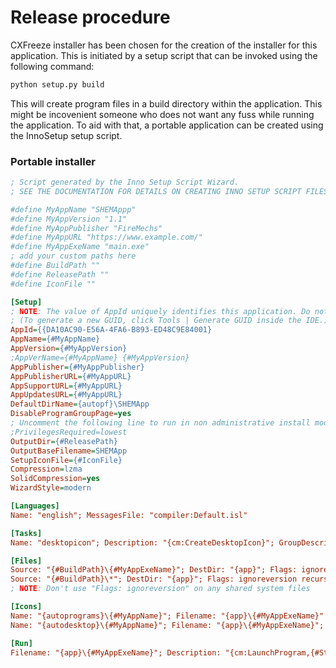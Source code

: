 # Release procedure

CXFreeze installer has been chosen for the  creation of the installer for this application.
This is initiated by a setup script that can be invoked using the following command:
```bash
python setup.py build
```
This will create program files in a build directory within the application. This might be incovenient 
someone who does not want any fuss while running the application. To aid with that, a portable application
can be created using the InnoSetup setup script.

### Portable installer

```ini
; Script generated by the Inno Setup Script Wizard.
; SEE THE DOCUMENTATION FOR DETAILS ON CREATING INNO SETUP SCRIPT FILES!

#define MyAppName "SHEMAppp"
#define MyAppVersion "1.1"
#define MyAppPublisher "FireMechs"
#define MyAppURL "https://www.example.com/"
#define MyAppExeName "main.exe"
; add your custom paths here
#define BuildPath ""
#define ReleasePath ""
#define IconFile ""

[Setup]
; NOTE: The value of AppId uniquely identifies this application. Do not use the same AppId value in installers for other applications.
; (To generate a new GUID, click Tools | Generate GUID inside the IDE.)
AppId={{DA10AC90-E56A-4FA6-B893-ED48C9E84001}
AppName={#MyAppName}
AppVersion={#MyAppVersion}
;AppVerName={#MyAppName} {#MyAppVersion}
AppPublisher={#MyAppPublisher}
AppPublisherURL={#MyAppURL}
AppSupportURL={#MyAppURL}
AppUpdatesURL={#MyAppURL}
DefaultDirName={autopf}\SHEMApp
DisableProgramGroupPage=yes
; Uncomment the following line to run in non administrative install mode (install for current user only.)
;PrivilegesRequired=lowest
OutputDir={#ReleasePath}
OutputBaseFilename=SHEMApp
SetupIconFile={#IconFile}
Compression=lzma
SolidCompression=yes
WizardStyle=modern

[Languages]
Name: "english"; MessagesFile: "compiler:Default.isl"

[Tasks]
Name: "desktopicon"; Description: "{cm:CreateDesktopIcon}"; GroupDescription: "{cm:AdditionalIcons}"; Flags: unchecked

[Files]
Source: "{#BuildPath}\{#MyAppExeName}"; DestDir: "{app}"; Flags: ignoreversion
Source: "{#BuildPath}\*"; DestDir: "{app}"; Flags: ignoreversion recursesubdirs createallsubdirs
; NOTE: Don't use "Flags: ignoreversion" on any shared system files

[Icons]
Name: "{autoprograms}\{#MyAppName}"; Filename: "{app}\{#MyAppExeName}"
Name: "{autodesktop}\{#MyAppName}"; Filename: "{app}\{#MyAppExeName}"; Tasks: desktopicon

[Run]
Filename: "{app}\{#MyAppExeName}"; Description: "{cm:LaunchProgram,{#StringChange(MyAppName, '&', '&&')}}"; Flags: nowait postinstall skipifsilent


```